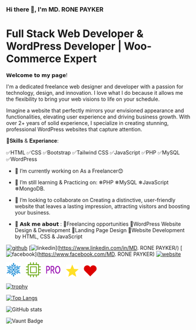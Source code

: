 ### Hi there 👋, I'm MD. RONE PAYKER
# Full Stack Web Developer & WordPress Developer | Woo-Commerce Expert 

𝗪𝗲𝗹𝗰𝗼𝗺𝗲 𝘁𝗼 𝗺𝘆 𝗽𝗮𝗴𝗲!

I'm a dedicated freelance web designer and developer with a passion for technology, design, and innovation. I love what I do because it allows me the flexibility to bring your web visions to life on your schedule.

Imagine a website that perfectly mirrors your envisioned appearance and functionalities, elevating user experience and driving business growth. With over 2+ years of solid experience, I specialize in creating stunning, professional WordPress websites that capture attention.


🛃𝐒𝐤𝐢𝐥𝐥𝐬 & 𝐄𝐱𝐩𝐞𝐫𝐢𝐚𝐧𝐜𝐞:

✅HTML 
✅CSS
✅Bootstrap
✅Tailwind CSS
✅JavaScript
✅PHP
✅MySQL
✅WordPress

- 🔭 I’m currently working on As a Freelancer😊

- 🌱 I’m still learning & Practicing on:
   ❄PHP
   ❄MySQL
   ❄JavaScript
   ❄MongoDB.

- 👯 I’m looking to collaborate on Creating a distinctive, user-friendly website that leaves a lasting impression, attracting visitors and boosting your business. 



- 💬 𝗔𝘀𝗸 𝗺𝗲 𝗮𝗯𝗼𝘂𝘁 :
💠Freelancing opportunities 
💠WordPress Website Design & Development 
💠Landing Page Design 
💠Website Development by HTML, CSS & JavaScript 


[<img src='https://cdn.jsdelivr.net/npm/simple-icons@3.0.1/icons/github.svg' alt='github' height='40'>](https://github.com/rone-payker)  [<img src='https://cdn.jsdelivr.net/npm/simple-icons@3.0.1/icons/linkedin.svg' alt='linkedin' height='40'>](https://www.linkedin.com/in/MD. RONE PAYKER/)  [<img src='https://cdn.jsdelivr.net/npm/simple-icons@3.0.1/icons/facebook.svg' alt='facebook' height='40'>](https://www.facebook.com/MD. RONE PAYKER)  [<img src='https://cdn.jsdelivr.net/npm/simple-icons@3.0.1/icons/icloud.svg' alt='website' height='40'>](https://ronepayker.com/PortfolioWebsite/)  

<a href='https://archiveprogram.github.com/'><img src='https://raw.githubusercontent.com/acervenky/animated-github-badges/master/assets/acbadge.gif' width='40' height='40'></a> <a href='https://docs.github.com/en/developers'><img src='https://raw.githubusercontent.com/acervenky/animated-github-badges/master/assets/devbadge.gif' width='40' height='40'></a> <a href='https://github.com/pricing'><img src='https://raw.githubusercontent.com/acervenky/animated-github-badges/master/assets/pro.gif' width='40' height='40'></a> <a href='https://stars.github.com/'><img src='https://raw.githubusercontent.com/acervenky/animated-github-badges/master/assets/starbadge.gif' width='35' height='35'></a> <a href='https://docs.github.com/en/github/supporting-the-open-source-community-with-github-sponsors'><img src='https://raw.githubusercontent.com/acervenky/animated-github-badges/master/assets/sponsorbadge.gif' width='35' height='35'></a> 

[![trophy](https://github-profile-trophy.vercel.app/?username=rone-payker)](https://github.com/ryo-ma/github-profile-trophy)

[![Top Langs](https://github-readme-stats.vercel.app/api/top-langs/?username=rone-payker)](https://github.com/anuraghazra/github-readme-stats)

![GitHub stats](https://github-readme-stats.vercel.app/api?username=rone-payker&show_icons=true&count_private=true)  

![Vaunt Badge](https://api.vaunt.dev/v1/github/entities/rone-payker/contributions?format=svg&private=true)  





